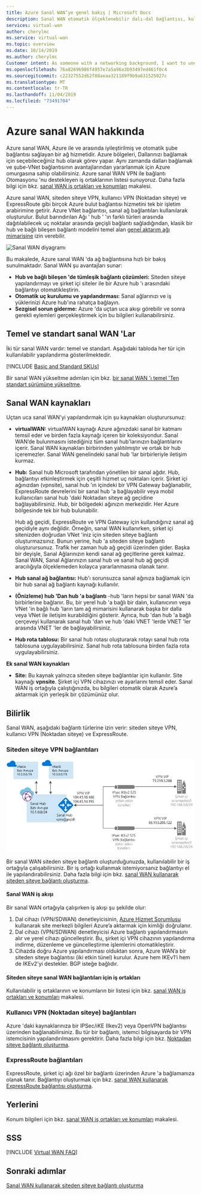 ```yaml
---
title: Azure Sanal WAN’ye genel bakış | Microsoft Docs
description: Sanal WAN otomatik ölçeklenebilir dalı-dal bağlantısı, kullanılabilir bölgeler ve iş ortakları hakkında bilgi edinin.
services: virtual-wan
author: cherylmc
ms.service: virtual-wan
ms.topic: overview
ms.date: 10/14/2019
ms.author: cherylmc
Customer intent: As someone with a networking background, I want to understand what Virtual WAN is and if it is the right choice for my Azure network.
ms.openlocfilehash: 76a82696986f4957e7a5a96a3b93497ed461f0c4
ms.sourcegitcommit: c22327552d62f88aeaa321189f9b9a631525027c
ms.translationtype: MT
ms.contentlocale: tr-TR
ms.lasthandoff: 11/04/2019
ms.locfileid: "73491704"
---
```

# <a name="about-azure-virtual-wan"></a>Azure sanal WAN hakkında

Azure sanal WAN, Azure ile ve arasında iyileştirilmiş ve otomatik şube bağlantısı sağlayan bir ağ hizmetidir. Azure bölgeleri, Dallarınızı bağlamak için seçebileceğiniz hub olarak görev yapar. Aynı zamanda dalları bağlamak ve şube-VNet bağlantısının avantajlarından yararlanmak için Azure omurgasına sahip olabilirsiniz. Azure sanal WAN VPN ile bağlantı Otomasyonu 'nu destekleyen iş ortaklarının listesi sunuyoruz. Daha fazla bilgi için bkz. [sanal WAN iş ortakları ve konumları](virtual-wan-locations-partners.md) makalesi.

Azure sanal WAN, siteden siteye VPN, kullanıcı VPN (Noktadan siteye) ve ExpressRoute gibi birçok Azure bulut bağlantısı hizmetini tek bir işletim arabirimine getirir. Azure VNet bağlantısı, sanal ağ bağlantıları kullanılarak oluşturulur. Bulut barındırılan Ağı ' hub ' 'ın farklı türleri arasında dağıtılabilecek uç noktalar arasında geçişli bağlantı sağladığından, klasik bir hub ve bağlı bileşen bağlantı modelini temel alan [genel aktarım ağı mimarisine](virtual-wan-global-transit-network-architecture.md) izin verebilir.

![Sanal WAN diyagramı](./media/virtual-wan-about/virtualwan1.png)

Bu makalede, Azure sanal WAN 'da ağ bağlantısına hızlı bir bakış sunulmaktadır. Sanal WAN şu avantajları sunar:

* **Hub ve bağlı bileşen 'de tümleşik bağlantı çözümleri:** Siteden siteye yapılandırmayı ve şirket içi siteler ile bir Azure hub 'ı arasındaki bağlantıyı otomatikleştirin.
* **Otomatik uç kurulumu ve yapılandırması:** Sanal ağlarınızı ve iş yüklerinizi Azure hub'ına rahatça bağlayın.
* **Sezgisel sorun giderme:** Azure 'da uçtan uca akışı görebilir ve sonra gerekli eylemleri gerçekleştirmek için bu bilgileri kullanabilirsiniz.

## <a name="basicstandard"></a>Temel ve standart sanal WAN 'Lar

İki tür sanal WAN vardır: temel ve standart. Aşağıdaki tabloda her tür için kullanılabilir yapılandırma gösterilmektedir.

[!INCLUDE [Basic and Standard SKUs](../../includes/virtual-wan-standard-basic-include.md)]

Bir sanal WAN yükseltme adımları için bkz. [bir sanal WAN 'ı temel 'Ten standart sürümüne yükseltme](upgrade-virtual-wan.md).

## <a name="resources"></a>Sanal WAN kaynakları

Uçtan uca sanal WAN'yi yapılandırmak için şu kaynakları oluşturursunuz:

* **virtualWAN:** virtualWAN kaynağı Azure ağınızdaki sanal bir katmanı temsil eder ve birden fazla kaynağı içeren bir koleksiyondur. Sanal WAN’de bulunmasını istediğiniz tüm sanal hub'larınızın bağlantılarını içerir. Sanal WAN kaynakları birbirinden yalıtılmıştır ve ortak bir hub içeremezler. Sanal WAN genelindeki sanal hub 'lar birbirleriyle iletişim kurmaz.

* **Hub:** Sanal hub Microsoft tarafından yönetilen bir sanal ağdır. Hub, bağlantıyı etkinleştirmek için çeşitli hizmet uç noktaları içerir. Şirket içi ağınızdan (vpnsite), sanal hub 'ın içindeki bir VPN Gateway bağlanabilir, ExpressRoute devrelerini bir sanal hub 'a bağlayabilir veya mobil kullanıcıları sanal hub 'daki Noktadan siteye ağ geçidine bağlayabilirsiniz. Hub, bir bölgedeki ağınızın merkezidir. Her Azure bölgesinde tek bir hub bulunabilir.

  Hub ağ geçidi, ExpressRoute ve VPN Gateway için kullandığınız sanal ağ geçidiyle aynı değildir. Örneğin, sanal WAN kullanırken, şirket içi sitenizden doğrudan VNet 'iniz için siteden siteye bağlantı oluşturmazsınız. Bunun yerine, hub 'a siteden siteye bağlantı oluşturursunuz. Trafik her zaman hub ağ geçidi üzerinden gider. Başka bir deyişle, Sanal Ağlarınızın kendi sanal ağ geçitlerine gerek kalmaz. Sanal WAN, Sanal Ağlarınızın sanal hub ve sanal hub ağ geçidi aracılığıyla ölçeklemeden kolayca yararlanmasına olanak tanır.

* **Hub sanal ağ bağlantısı:** Hub'ı sorunsuzca sanal ağınıza bağlamak için bir hub sanal ağ bağlantı kaynağı kullanılır.

* **(Önizleme) hub 'Dan hub 'a bağlantı** -hub 'ların hepsi bır sanal WAN 'da birbirlerine bağlanır. Bu, bir yerel hub 'a bağlı bir dalın, kullanıcının veya VNet 'in bağlı hub 'ların tam ağ mimarisini kullanarak başka bir dalla veya VNet ile iletişim kurabildiğini gösterir. Ayrıca, hub 'dan hub 'a bağlı çerçeveyi kullanarak sanal hub 'dan ve hub 'daki VNET 'lerde VNET 'ler arasında VNET 'ler de bağlayabilirsiniz.

* **Hub rota tablosu:** Bir sanal hub rotası oluşturarak rotayı sanal hub rota tablosuna uygulayabilirsiniz. Sanal hub rota tablosuna birden fazla rota uygulayabilirsiniz.

**Ek sanal WAN kaynakları**

  * **Site:** Bu kaynak yalnızca siteden siteye bağlantılar için kullanılır. Site kaynağı **vpnsite**. Şirket içi VPN cihazınızı ve ayarlarını temsil eder. Sanal WAN iş ortağıyla çalıştığınızda, bu bilgileri otomatik olarak Azure’a aktarmak için yerleşik bir çözümünüz olur.

## <a name="connectivity"></a>Bilirlik

Sanal WAN, aşağıdaki bağlantı türlerine izin verir: siteden siteye VPN, kullanıcı VPN (Noktadan siteye) ve ExpressRoute.

### <a name="s2s"></a>Siteden siteye VPN bağlantıları

![Sanal WAN diyagramı](./media/virtual-wan-about/virtualwan.png)

Bir sanal WAN siteden siteye bağlantı oluşturduğunuzda, kullanılabilir bir iş ortağıyla çalışabilirsiniz. Bir iş ortağı kullanmak istemiyorsanız bağlantıyı el ile yapılandırabilirsiniz. Daha fazla bilgi için bkz. [sanal WAN kullanarak siteden siteye bağlantı oluşturma](virtual-wan-site-to-site-portal.md).

#### <a name="s2spartner"></a>Sanal WAN iş akışı

Bir sanal WAN ortağıyla çalışırken iş akışı şu şekilde olur:

1. Dal cihazı (VPN/SDWAN) denetleyicisinin, [Azure Hizmet Sorumlusu](../active-directory/develop/howto-create-service-principal-portal.md) kullanarak site merkezli bilgileri Azure’a aktarmak için kimliği doğrulanır.
2. Dal cihazı (VPN/SDWAN) denetleyicisi Azure bağlantı yapılandırmasını alır ve yerel cihazı güncelleştirir. Bu, şirket içi VPN cihazının yapılandırma indirme, düzenleme ve güncelleştirme işlemlerini otomatikleştirir.
3. Cihazda doğru Azure yapılandırması olduktan sonra, Azure WAN’a bir siteden siteye bağlantısı (iki etkin tünel) kurulur. Azure hem IKEv1’i hem de IKEv2'yi destekler. BGP isteğe bağlıdır.

#### <a name="partners"></a>Siteden siteye sanal WAN bağlantıları için iş ortakları

Kullanılabilir iş ortaklarının ve konumların bir listesi için bkz. [sanal WAN iş ortakları ve konumları](virtual-wan-locations-partners.md) makalesi.

### <a name="uservpn"></a>Kullanıcı VPN (Noktadan siteye) bağlantıları

Azure 'daki kaynaklarınıza bir IPSec/ıKE (Ikev2) veya OpenVPN bağlantısı üzerinden bağlanabilirsiniz. Bu tür bir bağlantı, istemci bilgisayarda bir VPN istemcisinin yapılandırılmasını gerektirir. Daha fazla bilgi için bkz. [Noktadan siteye bağlantı oluşturma](virtual-wan-site-to-site-portal.md).

### <a name="er"></a>ExpressRoute bağlantıları
ExpressRoute, şirket içi ağı özel bir bağlantı üzerinden Azure 'a bağlamanıza olanak tanır. Bağlantıyı oluşturmak için bkz. [sanal WAN kullanarak ExpressRoute bağlantısı oluşturma](virtual-wan-expressroute-portal.md).

## <a name="locations"></a>Yerlerini

Konum bilgileri için bkz. [sanal WAN iş ortakları ve konumları](virtual-wan-locations-partners.md) makalesi.

## <a name="faq"></a>SSS

[!INCLUDE [Virtual WAN FAQ](../../includes/virtual-wan-faq-include.md)]

## <a name="next-steps"></a>Sonraki adımlar

[Sanal WAN kullanarak siteden siteye bağlantı oluşturma](virtual-wan-site-to-site-portal.md)
